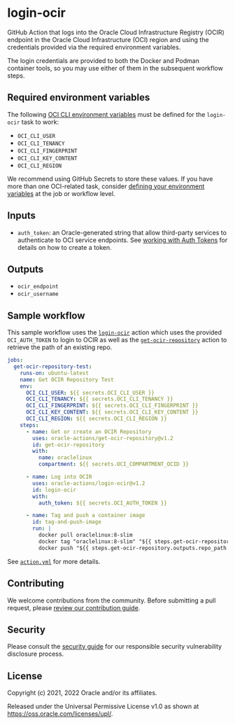 # login-ocir

GitHub Action that logs into the Oracle Cloud Infrastructure Registry (OCIR) endpoint in the Oracle Cloud Infrastructure (OCI) region and using the credentials provided via the required environment variables.

The login credentials are provided to both the Docker and Podman container tools, so you may use either of them in the subsequent workflow steps.

## Required environment variables

The following [OCI CLI environment variables][1] must be defined for the
`login-ocir` task to work:

* `OCI_CLI_USER`
* `OCI_CLI_TENANCY`
* `OCI_CLI_FINGERPRINT`
* `OCI_CLI_KEY_CONTENT`
* `OCI_CLI_REGION`

We recommend using GitHub Secrets to store these values. If you have more than one OCI-related task, consider [defining your environment variables][2] at the job or workflow level.

## Inputs

* `auth_token`: an Oracle-generated string that allow third-party services to authenticate to OCI service endpoints. See [working with Auth Tokens][3] for details on how to create a token.

## Outputs

* `ocir_endpoint`
* `ocir_username`

## Sample workflow

This sample workflow uses the [`login-ocir`][3] action which uses the provided `OCI_AUTH_TOKEN` to login to OCIR as well as the [`get-ocir-repository`][4] action to retrieve the path of an existing repo.

```yaml
jobs:
  get-ocir-repository-test:
    runs-on: ubuntu-latest
    name: Get OCIR Repository Test
    env:
      OCI_CLI_USER: ${{ secrets.OCI_CLI_USER }}
      OCI_CLI_TENANCY: ${{ secrets.OCI_CLI_TENANCY }}
      OCI_CLI_FINGERPRINT: ${{ secrets.OCI_CLI_FINGERPRINT }}
      OCI_CLI_KEY_CONTENT: ${{ secrets.OCI_CLI_KEY_CONTENT }}
      OCI_CLI_REGION: ${{ secrets.OCI_CLI_REGION }}
    steps:
      - name: Get or create an OCIR Repository
        uses: oracle-actions/get-ocir-repository@v1.2
        id: get-ocir-repository
        with:
          name: oraclelinux
          compartment: ${{ secrets.OCI_COMPARTMENT_OCID }}

      - name: Log into OCIR
        uses: oracle-actions/login-ocir@v1.2
        id: login-ocir
        with:
          auth_token: ${{ secrets.OCI_AUTH_TOKEN }}

      - name: Tag and push a container image
        id: tag-and-push-image
        run: |
          docker pull oraclelinux:8-slim
          docker tag "oraclelinux:8-slim" "${{ steps.get-ocir-repository.outputs.repo_path }}:8-slim"
          docker push "${{ steps.get-ocir-repository.outputs.repo_path }}:8-slim"
```

See [`action.yml`](./action.yml) for more details.

## Contributing

We welcome contributions from the community. Before submitting a pull request, please [review our contribution guide](./CONTRIBUTING.md).

## Security

Please consult the [security guide](./SECURITY.md) for our responsible security vulnerability disclosure process.

## License

Copyright (c) 2021, 2022 Oracle and/or its affiliates.

Released under the Universal Permissive License v1.0 as shown at <https://oss.oracle.com/licenses/upl/>.

[1]: https://docs.oracle.com/en-us/iaas/Content/API/SDKDocs/clienvironmentvariables.htm
[2]: https://docs.github.com/en/actions/learn-github-actions/environment-variables
[3]: https://docs.oracle.com/en-us/iaas/Content/Identity/Tasks/managingcredentials.htm#Working
[4]: https://github.com/oracle-actions/get-ocir-repository

